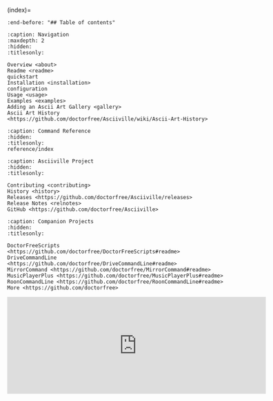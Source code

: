 (index)=

```{include} ../README.md
:end-before: "## Table of contents"
```

```{toctree}
:caption: Navigation
:maxdepth: 2
:hidden:
:titlesonly:

Overview <about>
Readme <readme>
quickstart
Installation <installation>
configuration
Usage <usage>
Examples <examples>
Adding an Ascii Art Gallery <gallery>
Ascii Art History <https://github.com/doctorfree/Asciiville/wiki/Ascii-Art-History>
```

```{toctree}
:caption: Command Reference
:hidden:
:titlesonly:
reference/index
```

```{toctree}
:caption: Asciiville Project
:hidden:
:titlesonly:

Contributing <contributing>
History <history>
Releases <https://github.com/doctorfree/Asciiville/releases>
Release Notes <relnotes>
GitHub <https://github.com/doctorfree/Asciiville>
```

```{toctree}
:caption: Companion Projects
:hidden:
:titlesonly:

DoctorFreeScripts <https://github.com/doctorfree/DoctorFreeScripts#readme>
DriveCommandLine <https://github.com/doctorfree/DriveCommandLine#readme>
MirrorCommand <https://github.com/doctorfree/MirrorCommand#readme>
MusicPlayerPlus <https://github.com/doctorfree/MusicPlayerPlus#readme>
RoonCommandLine <https://github.com/doctorfree/RoonCommandLine#readme>
More <https://github.com/doctorfree>
```

<iframe src="https://github.com/sponsors/doctorfree/card" title="Sponsor doctorfree" height="225" width="600" style="border: 0;"></iframe>
